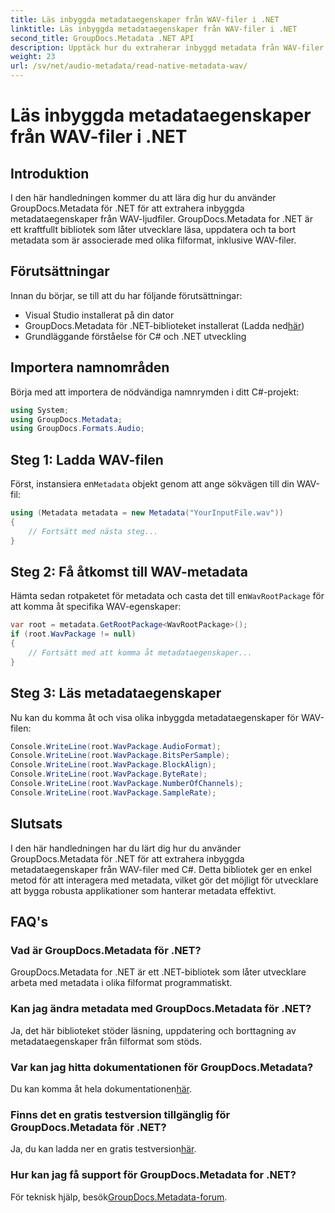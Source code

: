 ```yaml
---
title: Läs inbyggda metadataegenskaper från WAV-filer i .NET
linktitle: Läs inbyggda metadataegenskaper från WAV-filer i .NET
second_title: GroupDocs.Metadata .NET API
description: Upptäck hur du extraherar inbyggd metadata från WAV-filer med GroupDocs.Metadata för .NET. Enkel C#-handledning för att läsa WAV-filegenskaper.
weight: 23
url: /sv/net/audio-metadata/read-native-metadata-wav/
---
```


# Läs inbyggda metadataegenskaper från WAV-filer i .NET

## Introduktion
I den här handledningen kommer du att lära dig hur du använder GroupDocs.Metadata för .NET för att extrahera inbyggda metadataegenskaper från WAV-ljudfiler. GroupDocs.Metadata for .NET är ett kraftfullt bibliotek som låter utvecklare läsa, uppdatera och ta bort metadata som är associerade med olika filformat, inklusive WAV-filer.
## Förutsättningar
Innan du börjar, se till att du har följande förutsättningar:
- Visual Studio installerat på din dator
-  GroupDocs.Metadata för .NET-biblioteket installerat (Ladda ned[här](https://releases.groupdocs.com/metadata/net/))
- Grundläggande förståelse för C# och .NET utveckling

## Importera namnområden
Börja med att importera de nödvändiga namnrymden i ditt C#-projekt:
```csharp
using System;
using GroupDocs.Metadata;
using GroupDocs.Formats.Audio;
```
## Steg 1: Ladda WAV-filen
 Först, instansiera en`Metadata` objekt genom att ange sökvägen till din WAV-fil:
```csharp
using (Metadata metadata = new Metadata("YourInputFile.wav"))
{
    // Fortsätt med nästa steg...
}
```
## Steg 2: Få åtkomst till WAV-metadata
 Hämta sedan rotpaketet för metadata och casta det till en`WavRootPackage` för att komma åt specifika WAV-egenskaper:
```csharp
var root = metadata.GetRootPackage<WavRootPackage>();
if (root.WavPackage != null)
{
    // Fortsätt med att komma åt metadataegenskaper...
}
```
## Steg 3: Läs metadataegenskaper
Nu kan du komma åt och visa olika inbyggda metadataegenskaper för WAV-filen:
```csharp
Console.WriteLine(root.WavPackage.AudioFormat);
Console.WriteLine(root.WavPackage.BitsPerSample);
Console.WriteLine(root.WavPackage.BlockAlign);
Console.WriteLine(root.WavPackage.ByteRate);
Console.WriteLine(root.WavPackage.NumberOfChannels);
Console.WriteLine(root.WavPackage.SampleRate);
```

## Slutsats
I den här handledningen har du lärt dig hur du använder GroupDocs.Metadata för .NET för att extrahera inbyggda metadataegenskaper från WAV-filer med C#. Detta bibliotek ger en enkel metod för att interagera med metadata, vilket gör det möjligt för utvecklare att bygga robusta applikationer som hanterar metadata effektivt.

## FAQ's
### Vad är GroupDocs.Metadata för .NET?
GroupDocs.Metadata for .NET är ett .NET-bibliotek som låter utvecklare arbeta med metadata i olika filformat programmatiskt.
### Kan jag ändra metadata med GroupDocs.Metadata för .NET?
Ja, det här biblioteket stöder läsning, uppdatering och borttagning av metadataegenskaper från filformat som stöds.
### Var kan jag hitta dokumentationen för GroupDocs.Metadata?
 Du kan komma åt hela dokumentationen[här](https://tutorials.groupdocs.com/metadata/net/).
### Finns det en gratis testversion tillgänglig för GroupDocs.Metadata för .NET?
 Ja, du kan ladda ner en gratis testversion[här](https://releases.groupdocs.com/).
### Hur kan jag få support för GroupDocs.Metadata for .NET?
 För teknisk hjälp, besök[GroupDocs.Metadata-forum](https://forum.groupdocs.com/c/metadata/14).